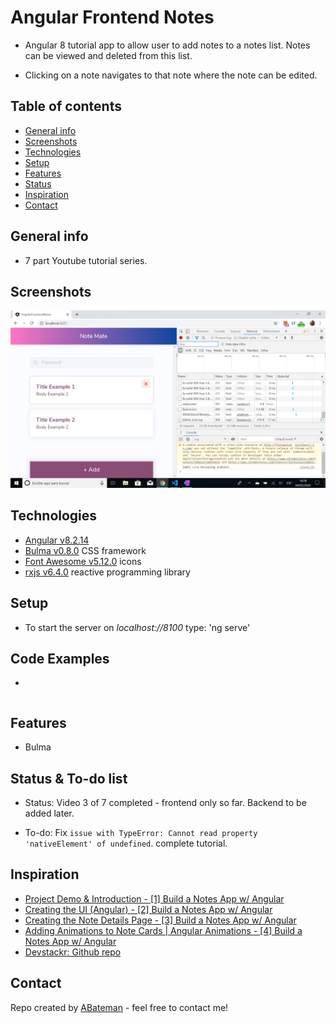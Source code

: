 # Angular Frontend Notes

* Angular 8 tutorial app to allow user to add notes to a notes list. Notes can be viewed and deleted from this list.

* Clicking on a note navigates to that note where the note can be edited.

## Table of contents

* [General info](#general-info)
* [Screenshots](#screenshots)
* [Technologies](#technologies)
* [Setup](#setup)
* [Features](#features)
* [Status](#status)
* [Inspiration](#inspiration)
* [Contact](#contact)

## General info

* 7 part Youtube tutorial series.

## Screenshots

![Angular page](./img/list.png)


## Technologies

* [Angular v8.2.14](https://angular.io/)
* [Bulma v0.8.0](https://bulma.io/documentation/) CSS framework
* [Font Awesome v5.12.0](https://fontawesome.com/) icons
* [rxjs v6.4.0](https://angular.io/guide/rx-library) reactive programming library

## Setup

* To start the server on _localhost://8100_ type: 'ng serve'

## Code Examples

* 

```typescript

```

## Features

* Bulma

## Status & To-do list

* Status: Video 3 of 7 completed - frontend only so far. Backend to be added later.

* To-do: Fix `issue with TypeError: Cannot read property 'nativeElement' of undefined`. complete tutorial.

## Inspiration

* [Project Demo & Introduction - [1] Build a Notes App w/ Angular](https://www.youtube.com/watch?v=dlXEeOk-MrI&t=7s)
* [Creating the UI (Angular) - [2] Build a Notes App w/ Angular](https://www.youtube.com/watch?v=akUcKvEsG8w)
* [Creating the Note Details Page - [3] Build a Notes App w/ Angular](https://www.youtube.com/watch?v=Rghqrp59XJA)
* [Adding Animations to Note Cards | Angular Animations - [4] Build a Notes App w/ Angular](https://www.youtube.com/watch?v=0DnL5awucWE)
* [Devstackr: Github repo](https://github.com/Devstackr/basic-notes-app-mean-stack)

## Contact

Repo created by [ABateman](https://www.andrewbateman.org) - feel free to contact me!